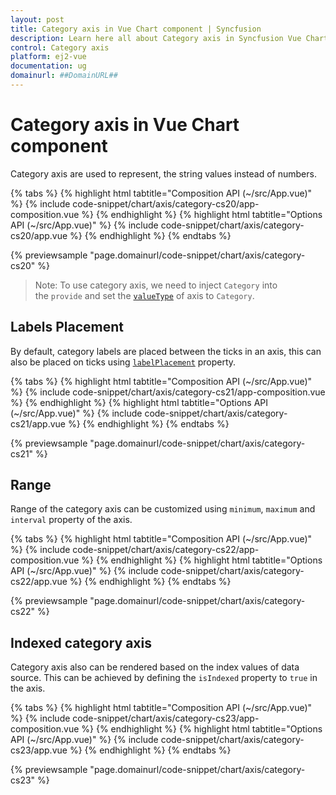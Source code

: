 ```yaml
---
layout: post
title: Category axis in Vue Chart component | Syncfusion
description: Learn here all about Category axis in Syncfusion Vue Chart component of Syncfusion Essential JS 2 and more.
control: Category axis 
platform: ej2-vue
documentation: ug
domainurl: ##DomainURL##
---
```


# Category axis in Vue Chart component

<!-- markdownlint-disable MD036 -->

Category axis are used to represent, the string values instead of numbers.

{% tabs %}
{% highlight html tabtitle="Composition API (~/src/App.vue)" %}
{% include code-snippet/chart/axis/category-cs20/app-composition.vue %}
{% endhighlight %}
{% highlight html tabtitle="Options API (~/src/App.vue)" %}
{% include code-snippet/chart/axis/category-cs20/app.vue %}
{% endhighlight %}
{% endtabs %}
        
{% previewsample "page.domainurl/code-snippet/chart/axis/category-cs20" %}

>Note: To use category axis, we need to inject `Category` into the `provide` and set the [`valueType`](https://ej2.syncfusion.com/vue/documentation/api/chart/axis/#valuetype) of axis to `Category`.

<!-- markdownlint-disable MD036 -->

## Labels Placement

<!-- markdownlint-disable MD036 -->

By default, category labels are placed between the ticks in an axis, this can also be placed on ticks using [`labelPlacement`](https://ej2.syncfusion.com/vue/documentation/api/chart/axis/#labelplacement) property.

{% tabs %}
{% highlight html tabtitle="Composition API (~/src/App.vue)" %}
{% include code-snippet/chart/axis/category-cs21/app-composition.vue %}
{% endhighlight %}
{% highlight html tabtitle="Options API (~/src/App.vue)" %}
{% include code-snippet/chart/axis/category-cs21/app.vue %}
{% endhighlight %}
{% endtabs %}
        
{% previewsample "page.domainurl/code-snippet/chart/axis/category-cs21" %}

## Range

Range of the category axis can be customized using `minimum`,
`maximum` and `interval` property of the axis.

{% tabs %}
{% highlight html tabtitle="Composition API (~/src/App.vue)" %}
{% include code-snippet/chart/axis/category-cs22/app-composition.vue %}
{% endhighlight %}
{% highlight html tabtitle="Options API (~/src/App.vue)" %}
{% include code-snippet/chart/axis/category-cs22/app.vue %}
{% endhighlight %}
{% endtabs %}
        
{% previewsample "page.domainurl/code-snippet/chart/axis/category-cs22" %}

## Indexed category axis

Category axis also can be rendered based on the index values of data source. This can be achieved by defining the `isIndexed` property to `true` in the axis.

{% tabs %}
{% highlight html tabtitle="Composition API (~/src/App.vue)" %}
{% include code-snippet/chart/axis/category-cs23/app-composition.vue %}
{% endhighlight %}
{% highlight html tabtitle="Options API (~/src/App.vue)" %}
{% include code-snippet/chart/axis/category-cs23/app.vue %}
{% endhighlight %}
{% endtabs %}
        
{% previewsample "page.domainurl/code-snippet/chart/axis/category-cs23" %}